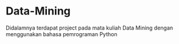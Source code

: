 # Data-Mining
Didalamnya terdapat project pada mata kuliah Data Mining dengan menggunakan bahasa pemrograman Python
